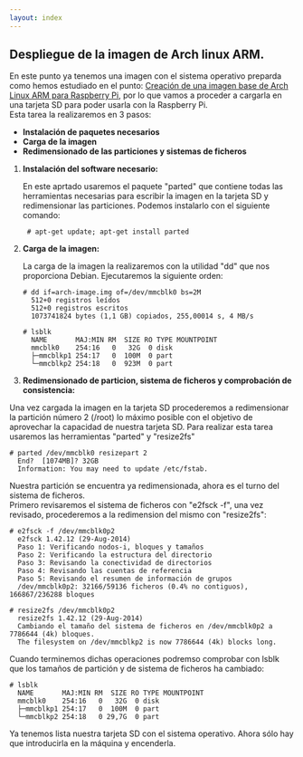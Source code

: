 ```yaml
---
layout: index
---
```


## Despliegue de la imagen de Arch linux ARM.

En este punto ya tenemos una imagen con el sistema operativo preparda como hemos estudiado en el punto: [Creación de una imagen base de Arch Linux ARM para Raspberry Pi](imagen_base), por lo que vamos a proceder a cargarla en una tarjeta SD para poder usarla con la Raspberry Pi.  
Esta tarea la realizaremos en 3 pasos:

* __Instalación de paquetes necesarios__ 
* __Carga de la imagen__
* __Redimensionado de las particiones y sistemas de ficheros__

1. __Instalación del software necesario:__
   
   En este aprtado usaremos el paquete "parted" que contiene todas las herramientas necesarias para escribir la imagen en la tarjeta SD y redimensionar las particiones.  Podemos instalarlo con el siguiente comando:

        # apt-get update; apt-get install parted

2. __Carga de la imagen:__

   La carga de la imagen la realizaremos con la utilidad "dd" que nos proporciona Debian. Ejecutaremos la siguiente orden:

       # dd if=arch-image.img of=/dev/mmcblk0 bs=2M
         512+0 registros leídos
         512+0 registros escritos
         1073741824 bytes (1,1 GB) copiados, 255,00014 s, 4 MB/s

       # lsblk
         NAME       MAJ:MIN RM  SIZE RO TYPE MOUNTPOINT
         mmcblk0    254:16   0   32G  0 disk 
         ├─mmcblkp1 254:17   0  100M  0 part 
         └─mmcblkp2 254:18   0  923M  0 part

3. __Redimensionado de particion, sistema de ficheros y comprobación de consistencia:__

  Una vez cargada la imagen en la tarjeta SD procederemos a redimensionar la partición número 2 (/root) lo máximo posible con el objetivo de aprovechar la capacidad de nuestra tarjeta SD. Para realizar esta tarea usaremos las herramientas "parted" y "resize2fs"

    # parted /dev/mmcblk0 resizepart 2
      End?  [1074MB]? 32GB
      Information: You may need to update /etc/fstab.

  Nuestra partición se encuentra ya redimensionada, ahora es el turno del sistema de ficheros.  
  Primero revisaremos el sistema de ficheros con "e2fsck -f", una vez revisado, procederemos a la redimension del mismo con "resize2fs":

    # e2fsck -f /dev/mmcblk0p2
      e2fsck 1.42.12 (29-Aug-2014)
      Paso 1: Verificando nodos-i, bloques y tamaños
      Paso 2: Verificando la estructura del directorio
      Paso 3: Revisando la conectividad de directorios
      Paso 4: Revisando las cuentas de referencia
      Paso 5: Revisando el resumen de información de grupos
      /dev/mmcblk0p2: 32166/59136 ficheros (0.4% no contiguos), 166867/236288 bloques

    # resize2fs /dev/mmcblk0p2
      resize2fs 1.42.12 (29-Aug-2014)
      Cambiando el tamaño del sistema de ficheros en /dev/mmcblk0p2 a 7786644 (4k) bloques.
      The filesystem on /dev/mmcblkp2 is now 7786644 (4k) blocks long.

  Cuando terminemos dichas operaciones podremso comprobar con lsblk que los tamaños de partición y de sistema de ficheros ha cambiado:
    
    # lsblk
      NAME       MAJ:MIN RM  SIZE RO TYPE MOUNTPOINT
      mmcblk0    254:16   0   32G  0 disk 
      ├─mmcblkp1 254:17   0  100M  0 part 
      └─mmcblkp2 254:18   0 29,7G  0 part

Ya tenemos lista nuestra tarjeta SD con el sistema operativo. Ahora sólo hay que introducirla en la máquina y encenderla.
